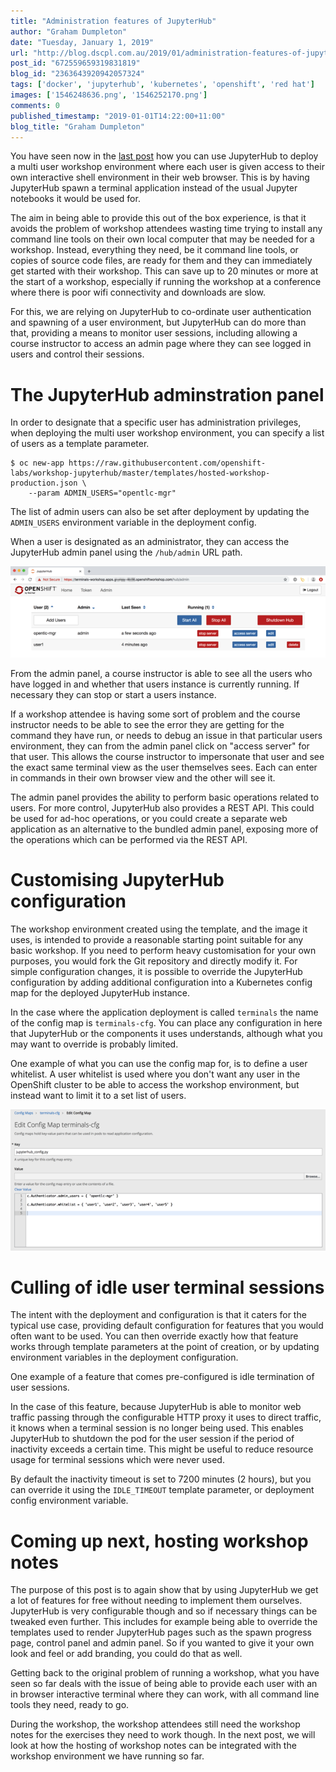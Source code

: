```yaml
---
title: "Administration features of JupyterHub"
author: "Graham Dumpleton"
date: "Tuesday, January 1, 2019"
url: "http://blog.dscpl.com.au/2019/01/administration-features-of-jupyterhub.html"
post_id: "672559659319831819"
blog_id: "2363643920942057324"
tags: ['docker', 'jupyterhub', 'kubernetes', 'openshift', 'red hat']
images: ['1546248636.png', '1546252170.png']
comments: 0
published_timestamp: "2019-01-01T14:22:00+11:00"
blog_title: "Graham Dumpleton"
---
```


You have seen now in the [last post](/posts/2018/12/deploying-multi-user-workshop/) how you can use JupyterHub to deploy a multi user workshop environment where each user is given access to their own interactive shell environment in their web browser. This is by having JupyterHub spawn a terminal application instead of the usual Jupyter notebooks it would be used for.

The aim in being able to provide this out of the box experience, is that it avoids the problem of workshop attendees wasting time trying to install any command line tools on their own local computer that may be needed for a workshop. Instead, everything they need, be it command line tools, or copies of source code files, are ready for them and they can immediately get started with their workshop. This can save up to 20 minutes or more at the start of a workshop, especially if running the workshop at a conference where there is poor wifi connectivity and downloads are slow.

For this, we are relying on JupyterHub to co-ordinate user authentication and spawning of a user environment, but JupyterHub can do more than that, providing a means to monitor user sessions, including allowing a course instructor to access an admin page where they can see logged in users and control their sessions.

# The JupyterHub adminstration panel

In order to designate that a specific user has administration privileges, when deploying the multi user workshop environment, you can specify a list of users as a template parameter.
    
    
```
$ oc new-app https://raw.githubusercontent.com/openshift-labs/workshop-jupyterhub/master/templates/hosted-workshop-production.json \
    --param ADMIN_USERS="opentlc-mgr"
```
    
    

The list of admin users can also be set after deployment by updating the `ADMIN_USERS` environment variable in the deployment config.

When a user is designated as an administrator, they can access the JupyterHub admin panel using the `/hub/admin` URL path.

![img-alternative-text](1546248636.png)

From the admin panel, a course instructor is able to see all the users who have logged in and whether that users instance is currently running. If necessary they can stop or start a users instance.

If a workshop attendee is having some sort of problem and the course instructor needs to be able to see the error they are getting for the command they have run, or needs to debug an issue in that particular users environment, they can from the admin panel click on "access server" for that user. This allows the course instructor to impersonate that user and see the exact same terminal view as the user themselves sees. Each can enter in commands in their own browser view and the other will see it.

The admin panel provides the ability to perform basic operations related to users. For more control, JupyterHub also provides a REST API. This could be used for ad-hoc operations, or you could create a separate web application as an alternative to the bundled admin panel, exposing more of the operations which can be performed via the REST API.

# Customising JupyterHub configuration

The workshop environment created using the template, and the image it uses, is intended to provide a reasonable starting point suitable for any basic workshop. If you need to perform heavy customisation for your own purposes, you would fork the Git repository and directly modify it. For simple configuration changes, it is possible to override the JupyterHub configuration by adding additional configuration into a Kubernetes config map for the deployed JupyterHub instance.

In the case where the application deployment is called `terminals` the name of the config map is `terminals-cfg`. You can place any configuration in here that JupyterHub or the components it uses understands, although what you may want to override is probably limited.

One example of what you can use the config map for, is to define a user whitelist. A user whitelist is used where you don't want any user in the OpenShift cluster to be able to access the workshop environment, but instead want to limit it to a set list of users.

![img-alternative-text](1546252170.png)

# Culling of idle user terminal sessions

The intent with the deployment and configuration is that it caters for the typical use case, providing default configuration for features that you would often want to be used. You can then override exactly how that feature works through template parameters at the point of creation, or by updating environment variables in the deployment configuration.

One example of a feature that comes pre-configured is idle termination of user sessions.

In the case of this feature, because JupyterHub is able to monitor web traffic passing through the configurable HTTP proxy it uses to direct traffic, it knows when a terminal session is no longer being used. This enables JupyterHub to shutdown the pod for the user session if the period of inactivity exceeds a certain time. This might be useful to reduce resource usage for terminal sessions which were never used.

By default the inactivity timeout is set to 7200 minutes \(2 hours\), but you can override it using the `IDLE_TIMEOUT` template parameter, or deployment config environment variable.

# Coming up next, hosting workshop notes

The purpose of this post is to again show that by using JupyterHub we get a lot of features for free without needing to implement them ourselves. JupyterHub is very configurable though and so if necessary things can be tweaked even further. This includes for example being able to override the templates used to render JupyterHub pages such as the spawn progress page, control panel and admin panel. So if you wanted to give it your own look and feel or add branding, you could do that as well.

Getting back to the original problem of running a workshop, what you have seen so far deals with the issue of being able to provide each user with an in browser interactive terminal where they can work, with all command line tools they need, ready to go.

During the workshop, the workshop attendees still need the workshop notes for the exercises they need to work though. In the next post, we will look at how the hosting of workshop notes can be integrated with the workshop environment we have running so far.